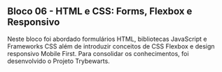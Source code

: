 ## Bloco 06 - HTML e CSS: Forms, Flexbox e Responsivo

Neste bloco foi abordado formulários HTML, bibliotecas JavaScript e Frameworks CSS além de introduzir conceitos de CSS Flexbox e design responsivo Mobile First. Para consolidar os conhecimentos, foi desenvolvido o Projeto Trybewarts.